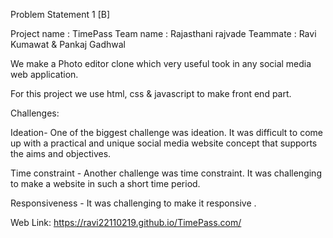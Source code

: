 Problem Statement 1 [B]

Project name : TimePass
Team name : Rajasthani rajvade
Teammate : Ravi Kumawat & Pankaj Gadhwal

We make a Photo editor clone which very useful took in any social media web application.

For this project we use html, css & javascript to make front end part.


Challenges:

Ideation- One of the biggest challenge  was ideation. It was difficult to come up with a practical and unique social media website  concept that supports the aims and objectives.

Time constraint - Another challenge was time constraint. It was challenging to make a website in such a short time period. 

Responsiveness - It was challenging to make it responsive .

Web Link: https://ravi22110219.github.io/TimePass.com/
